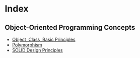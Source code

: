 # Index

## Object-Oriented Programming Concepts
- [Object, Class, Basic Principles](basics.md)
- [Polymorphism](polymorphism.md)
- [SOLID Design Principles](https://github.com/mikeknep/SOLID)
